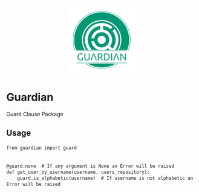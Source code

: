 <p align="center">
  <img alt="Guardian Logo" width="185px" src="images/Guardian Logo.png" />
</p>

# Guardian
Guard Clause Package

## Usage

```
from guardian import guard


@guard.none  # If any argument is None an Error will be raised
def get_user_by_username(username, users_repository):
    guard.is_alphabetic(username)  # If username is not alphabetic an Error will be raised
```
